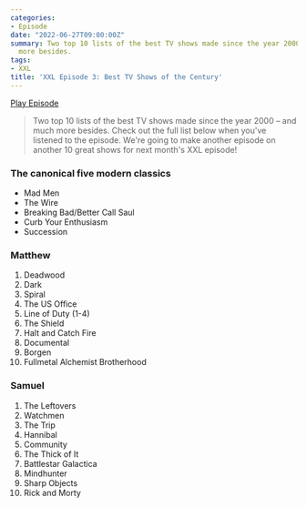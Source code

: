 ```yaml
---
categories:
- Episode
date: "2022-06-27T09:00:00Z"
summary: Two top 10 lists of the best TV shows made since the year 2000 – and much
  more besides.
tags:
- XXL
title: 'XXL Episode 3: Best TV Shows of the Century'
---
```


[Play Episode](https://www.patreon.com/posts/xxl-episode-3-tv-68276530)
> Two top 10 lists of the best TV shows made since the year 2000 – and much more besides. Check out the full list below when you've listened to the episode. We're going to make another episode on another 10 great shows for next month's XXL episode!

### The canonical five modern classics

- Mad Men
- The Wire
- Breaking Bad/Better Call Saul
- Curb Your Enthusiasm
- Succession

### Matthew

1. Deadwood
2. Dark
3. Spiral
4. The US Office
5. Line of Duty (1-4)
6. The Shield
7. Halt and Catch Fire
8. Documental
9. Borgen
10. Fullmetal Alchemist Brotherhood

### Samuel

1. The Leftovers
2. Watchmen
3. The Trip
4. Hannibal
5. Community
6. The Thick of It
7. Battlestar Galactica
8. Mindhunter
9. Sharp Objects
10. Rick and Morty